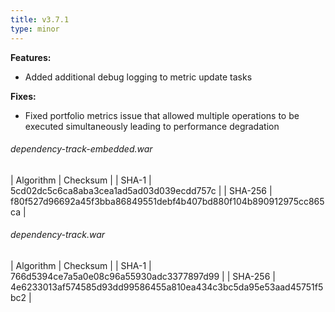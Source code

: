 ```yaml
---
title: v3.7.1
type: minor
---
```


**Features:**

* Added additional debug logging to metric update tasks

**Fixes:**

* Fixed portfolio metrics issue that allowed multiple operations to be executed simultaneously leading to performance degradation

###### dependency-track-embedded.war

| Algorithm | Checksum |
| SHA-1     | 5cd02dc5c6ca8aba3cea1ad5ad03d039ecdd757c |
| SHA-256   | f80f527d96692a45f3bba86849551debf4b407bd880f104b890912975cc865ca |

###### dependency-track.war

| Algorithm | Checksum |
| SHA-1     | 766d5394ce7a5a0e08c96a55930adc3377897d99 |
| SHA-256   | 4e6233013af574585d93dd99586455a810ea434c3bc5da95e53aad45751f5bc2 |
